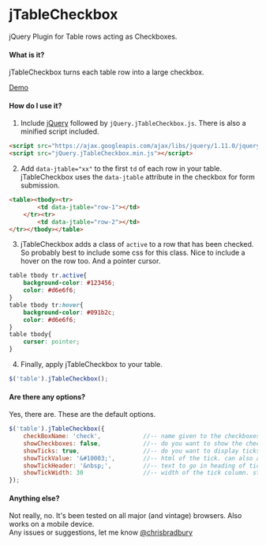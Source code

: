 jTableCheckbox
==============

jQuery Plugin for Table rows acting as Checkboxes.
#### What is it?
jTableCheckbox turns each table row into a large checkbox.  
  
[Demo](http://jtablecheckbox.chrisbradbury.net "jTableCheckbox Demo")
#### How do I use it?
1. Include [jQuery](http://jquery.com/ "jQuery") followed by `jQuery.jTableCheckbox.js`. There is also a minified script included.
```html
<script src="https://ajax.googleapis.com/ajax/libs/jquery/1.11.0/jquery.min.js"></script>
<script src="jQuery.jTableCheckbox.min.js"></script>
```
2. Add `data-jtable="xx"` to the first `td` of each row in your table. jTableCheckbox uses the `data-jtable` attribute in the checkbox for form submission.
```html
<table><tbody><tr>
        <td data-jtable="row-1"></td>
    </tr><tr>
        <td data-jtable="row-2"></td>
</tr></tbody></table>
```
3. jTableCheckbox adds a class of `active` to a row that has been checked. So probably best to include some css for this class. Nice to include a hover on the row too. And a pointer cursor.
```css
table tbody tr.active{
    background-color: #123456;
    color: #d6e6f6;
}
table tbody tr:hover{
    background-color: #091b2c;
    color: #d6e6f6;
}
table tbody{
    cursor: pointer;
}
```
4. Finally, apply jTableCheckbox to your table.
```javascript
$('table').jTableCheckbox();
```
#### Are there any options?
Yes, there are. These are the default options.
```javascript
$('table').jTableCheckbox({
    checkBoxName: 'check',            //-- name given to the checkboxes ie name="check[]"
    showCheckboxes: false,            //-- do you want to show the checkboxes in the table?
    showTicks: true,                  //-- do you want to display ticks in a far left column for selected rows?
    showTickValue: '&#10003;',        //-- html of the tick. can also accept <i class="icon-*"></i>
    showTickHeader: '&nbsp;',         //-- text to go in heading of tick column
    showTickWidth: 30                 //-- width of the tick column. stops it collapsing
});
```
#### Anything else?
Not really, no. It's been tested on all major (and vintage) browsers. Also works on a mobile device.  
Any issues or suggestions, let me know [@chrisbradbury](https://twitter.com/chrisbradbury)
